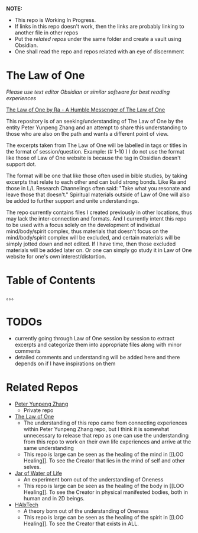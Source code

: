 **NOTE:** 
- This repo is Working In Progress.
- If links in this repo doesn't work, then the links are probably linking to another file in other repos
- Put the *related repos* under the same folder and create a vault using Obsidian.
- One shall read the repo and repos related with an eye of discernment 
# The Law of One
*Please use text editor Obsidian or similar software for best reading experiences*

[The Law of One by Ra - A Humble Messenger of The Law of One](https://www.lawofone.info/) 

This repository is of an seeking/understanding of The Law of One by the entity Peter Yunpeng Zhang and an attempt to share this understanding to those who are also on the path and wants a different point of view.

The excerpts taken from The Law of One will be labelled in tags or titles in the format of session/question. Example: (# 1-10 ) I do not use the format like those of Law of One website is because the tag in Obsidian doesn't support dot.

The format will be one that like those often used in bible studies, by taking excerpts that relate to each other and can build strong bonds. Like Ra and those in L/L Research Channelings often said: "Take what you resonate and leave those that doesn't." Spiritual materials outside of Law of One will also be added to further support and unite understandings.

The repo currently contains files I created previously in other locations, thus may lack the inter-connection and formats. And I currently intent this repo to be used with a focus solely on the development of individual mind/body/spirit complex, thus materials that doesn't focus on the mind/body/spirit complex will be excluded, and certain materials will be simply jotted down and not edited. If I have time, then those excluded materials will be added later on. Or one can simply go study it in Law of One website for one's own interest/distortion.
# Table of Contents
。。。

# TODOs
- currently going through Law of One session by session to extract excerpts and categorize them into appropriate files along with minor comments
- detailed comments and understanding will be added here and there depends on if I have inspirations on them

# Related Repos
- [Peter Yunpeng Zhang](https://github.com/peteryzhang6/pyzzyp) 
	- Private repo
- [The Law of One](https://github.com/peteryzhang6/The-Law-of-One)
	- The understanding of this repo came from connecting experiences within Peter Yunpeng Zhang repo, but I think it is somewhat unnecessary to release that repo as one can use the understanding from this repo to work on their own life experiences and arrive at the same understanding
	- This repo is large can be seen as the healing of the mind in [[LOO Healing]]. To see the Creator that lies in the mind of self and other selves.
- [Jar of Water of Life](https://github.com/peteryzhang6/Jar-of-Water-of-Life)
	- An experiment born out of the understanding of Oneness
	- This repo is large can be seen as the healing of the body in [[LOO Healing]]. To see the Creator in physical manifested bodies, both in human and in 2D beings.
- [HAIxTech](https://github.com/peteryzhang6/HAIxTech)
	- A theory born out of the understanding of Oneness
	- This repo is large can be seen as the healing of the spirit in [[LOO Healing]]. To see the Creator that exists in ALL.
